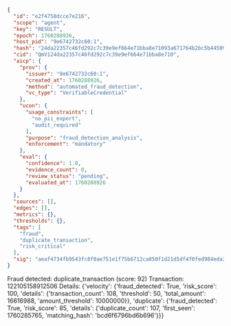 ```json
{
  "id": "e2f4758dcce7e216",
  "scope": "agent",
  "key": "RESULT",
  "epoch": 1760288926,
  "host_pid": "9e6742732c60:1",
  "hash": "24da22357c46fd292c7c39e9ef664e71bba8e71093a671764b2bc5b4450918e4",
  "cid": "QmV124da22357c46fd292c7c39e9ef664e71bba8e710",
  "aicp": {
    "prov": {
      "issuer": "9e6742732c60:1",
      "created_at": 1760288926,
      "method": "automated_fraud_detection",
      "vc_type": "VerifiableCredential"
    },
    "ucon": {
      "usage_constraints": [
        "no_pii_export",
        "audit_required"
      ],
      "purpose": "fraud_detection_analysis",
      "enforcement": "mandatory"
    },
    "eval": {
      "confidence": 1.0,
      "evidence_count": 0,
      "review_status": "pending",
      "evaluated_at": 1760288926
    }
  },
  "sources": [],
  "edges": [],
  "metrics": {},
  "thresholds": {},
  "tags": [
    "fraud",
    "duplicate_transaction",
    "risk_critical"
  ],
  "sig": "aeaf4734fb9543fc8f0ae751e1f75b6712ca050f1d21d5df4f0fed984eda3a21"
}
```

Fraud detected: duplicate_transaction (score: 92)
Transaction: 122105158912506
Details: {'velocity': {'fraud_detected': True, 'risk_score': 100, 'details': {'transaction_count': 108, 'threshold': 50, 'total_amount': 16616988, 'amount_threshold': 10000000}}, 'duplicate': {'fraud_detected': True, 'risk_score': 85, 'details': {'duplicate_count': 107, 'first_seen': 1760285765, 'matching_hash': 'bcd6f6796bd6b696'}}}